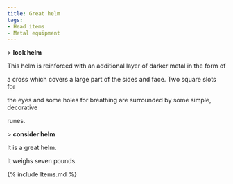 ```yaml
---
title: Great helm
tags:
- Head items
- Metal equipment
---
```


\> **look helm**

This helm is reinforced with an additional layer of darker metal in the
form of

a cross which covers a large part of the sides and face. Two square
slots for

the eyes and some holes for breathing are surrounded by some simple,
decorative

runes.

\> **consider helm**

It is a great helm.

It weighs seven pounds.

{% include Items.md %}
